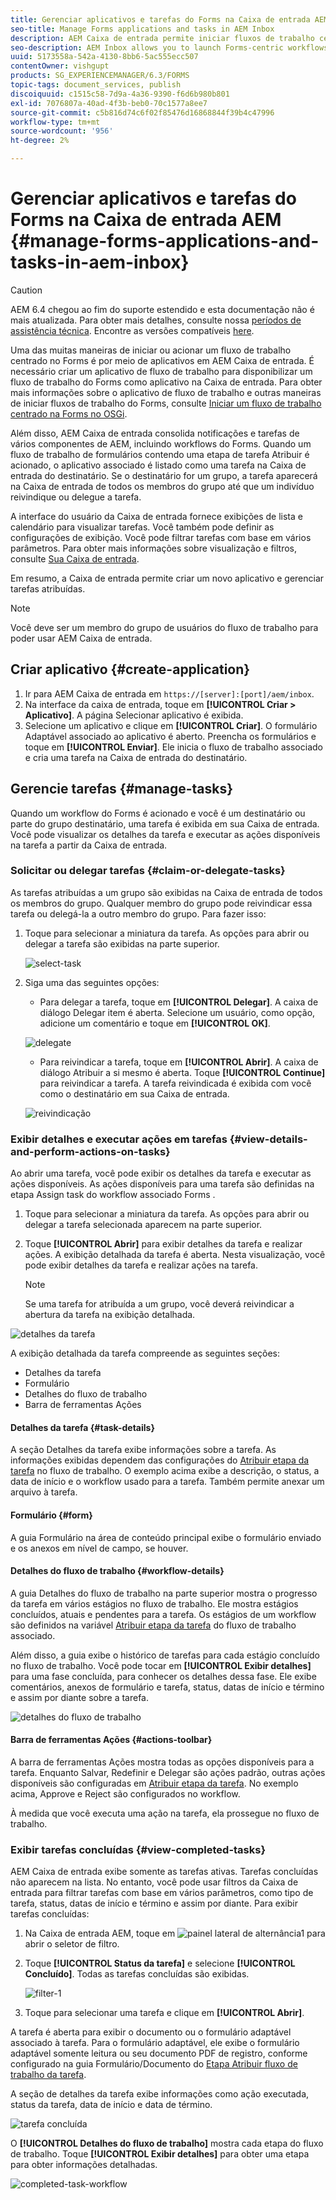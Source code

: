 ```yaml
---
title: Gerenciar aplicativos e tarefas do Forms na Caixa de entrada AEM
seo-title: Manage Forms applications and tasks in AEM Inbox
description: AEM Caixa de entrada permite iniciar fluxos de trabalho centrados no Forms por meio da submissão de aplicativos e do gerenciamento de tarefas.
seo-description: AEM Inbox allows you to launch Forms-centric workflows through submitting applications and manage tasks.
uuid: 5173558a-542a-4130-8bb6-5ac555ecc507
contentOwner: vishgupt
products: SG_EXPERIENCEMANAGER/6.3/FORMS
topic-tags: document_services, publish
discoiquuid: c1515c58-7d9a-4a36-9390-f6d6b980b801
exl-id: 7076807a-40ad-4f3b-beb0-70c1577a8ee7
source-git-commit: c5b816d74c6f02f85476d16868844f39b4c47996
workflow-type: tm+mt
source-wordcount: '956'
ht-degree: 2%

---
```


# Gerenciar aplicativos e tarefas do Forms na Caixa de entrada AEM {#manage-forms-applications-and-tasks-in-aem-inbox}

>[!CAUTION]
>
>AEM 6.4 chegou ao fim do suporte estendido e esta documentação não é mais atualizada. Para obter mais detalhes, consulte nossa [períodos de assistência técnica](https://helpx.adobe.com/br/support/programs/eol-matrix.html). Encontre as versões compatíveis [here](https://experienceleague.adobe.com/docs/).

Uma das muitas maneiras de iniciar ou acionar um fluxo de trabalho centrado no Forms é por meio de aplicativos em AEM Caixa de entrada. É necessário criar um aplicativo de fluxo de trabalho para disponibilizar um fluxo de trabalho do Forms como aplicativo na Caixa de entrada. Para obter mais informações sobre o aplicativo de fluxo de trabalho e outras maneiras de iniciar fluxos de trabalho do Forms, consulte [Iniciar um fluxo de trabalho centrado na Forms no OSGi](/help/forms/using/aem-forms-workflow.md#launch).

Além disso, AEM Caixa de entrada consolida notificações e tarefas de vários componentes de AEM, incluindo workflows do Forms. Quando um fluxo de trabalho de formulários contendo uma etapa de tarefa Atribuir é acionado, o aplicativo associado é listado como uma tarefa na Caixa de entrada do destinatário. Se o destinatário for um grupo, a tarefa aparecerá na Caixa de entrada de todos os membros do grupo até que um indivíduo reivindique ou delegue a tarefa.

A interface do usuário da Caixa de entrada fornece exibições de lista e calendário para visualizar tarefas. Você também pode definir as configurações de exibição. Você pode filtrar tarefas com base em vários parâmetros. Para obter mais informações sobre visualização e filtros, consulte [Sua Caixa de entrada](/help/sites-authoring/inbox.md).

Em resumo, a Caixa de entrada permite criar um novo aplicativo e gerenciar tarefas atribuídas.

>[!NOTE]
>
>Você deve ser um membro do grupo de usuários do fluxo de trabalho para poder usar AEM Caixa de entrada.

## Criar aplicativo {#create-application}

1. Ir para AEM Caixa de entrada em `https://[server]:[port]/aem/inbox`.
1. Na interface da caixa de entrada, toque em **[!UICONTROL Criar > Aplicativo]**. A página Selecionar aplicativo é exibida.
1. Selecione um aplicativo e clique em **[!UICONTROL Criar]**. O formulário Adaptável associado ao aplicativo é aberto. Preencha os formulários e toque em **[!UICONTROL Enviar]**. Ele inicia o fluxo de trabalho associado e cria uma tarefa na Caixa de entrada do destinatário.

## Gerencie tarefas {#manage-tasks}

Quando um workflow do Forms é acionado e você é um destinatário ou parte do grupo destinatário, uma tarefa é exibida em sua Caixa de entrada. Você pode visualizar os detalhes da tarefa e executar as ações disponíveis na tarefa a partir da Caixa de entrada.

### Solicitar ou delegar tarefas {#claim-or-delegate-tasks}

As tarefas atribuídas a um grupo são exibidas na Caixa de entrada de todos os membros do grupo. Qualquer membro do grupo pode reivindicar essa tarefa ou delegá-la a outro membro do grupo. Para fazer isso:

1. Toque para selecionar a miniatura da tarefa. As opções para abrir ou delegar a tarefa são exibidas na parte superior.

   ![select-task](assets/select-task.png)

1. Siga uma das seguintes opções:

   * Para delegar a tarefa, toque em **[!UICONTROL Delegar]**. A caixa de diálogo Delegar item é aberta. Selecione um usuário, como opção, adicione um comentário e toque em **[!UICONTROL OK]**.

   ![delegate](assets/delegate.png)

   * Para reivindicar a tarefa, toque em **[!UICONTROL Abrir]**. A caixa de diálogo Atribuir a si mesmo é aberta. Toque **[!UICONTROL Continue]** para reivindicar a tarefa. A tarefa reivindicada é exibida com você como o destinatário em sua Caixa de entrada.

   ![reivindicação](assets/claim.png)

### Exibir detalhes e executar ações em tarefas {#view-details-and-perform-actions-on-tasks}

Ao abrir uma tarefa, você pode exibir os detalhes da tarefa e executar as ações disponíveis. As ações disponíveis para uma tarefa são definidas na etapa Assign task do workflow associado Forms .

1. Toque para selecionar a miniatura da tarefa. As opções para abrir ou delegar a tarefa selecionada aparecem na parte superior.
1. Toque **[!UICONTROL Abrir]** para exibir detalhes da tarefa e realizar ações. A exibição detalhada da tarefa é aberta. Nesta visualização, você pode exibir detalhes da tarefa e realizar ações na tarefa.

   >[!NOTE]
   >
   >Se uma tarefa for atribuída a um grupo, você deverá reivindicar a abertura da tarefa na exibição detalhada.

![detalhes da tarefa](assets/task-details.png)

A exibição detalhada da tarefa compreende as seguintes seções:

* Detalhes da tarefa
* Formulário
* Detalhes do fluxo de trabalho
* Barra de ferramentas Ações

#### Detalhes da tarefa {#task-details}

A seção Detalhes da tarefa exibe informações sobre a tarefa. As informações exibidas dependem das configurações do [Atribuir etapa da tarefa](/help/sites-developing/workflows-step-ref.md) no fluxo de trabalho. O exemplo acima exibe a descrição, o status, a data de início e o workflow usado para a tarefa. Também permite anexar um arquivo à tarefa.

#### Formulário {#form}

A guia Formulário na área de conteúdo principal exibe o formulário enviado e os anexos em nível de campo, se houver.

#### Detalhes do fluxo de trabalho {#workflow-details}

A guia Detalhes do fluxo de trabalho na parte superior mostra o progresso da tarefa em vários estágios no fluxo de trabalho. Ele mostra estágios concluídos, atuais e pendentes para a tarefa. Os estágios de um workflow são definidos na variável [Atribuir etapa da tarefa](/help/sites-developing/workflows-step-ref.md) do fluxo de trabalho associado.

Além disso, a guia exibe o histórico de tarefas para cada estágio concluído no fluxo de trabalho. Você pode tocar em **[!UICONTROL Exibir detalhes]** para uma fase concluída, para conhecer os detalhes dessa fase. Ele exibe comentários, anexos de formulário e tarefa, status, datas de início e término e assim por diante sobre a tarefa.

![detalhes do fluxo de trabalho](assets/workflow-details.png)

#### Barra de ferramentas Ações {#actions-toolbar}

A barra de ferramentas Ações mostra todas as opções disponíveis para a tarefa. Enquanto Salvar, Redefinir e Delegar são ações padrão, outras ações disponíveis são configuradas em [Atribuir etapa da tarefa](/help/sites-developing/workflows-step-ref.md). No exemplo acima, Approve e Reject são configurados no workflow.

À medida que você executa uma ação na tarefa, ela prossegue no fluxo de trabalho.

### Exibir tarefas concluídas {#view-completed-tasks}

AEM Caixa de entrada exibe somente as tarefas ativas. Tarefas concluídas não aparecem na lista. No entanto, você pode usar filtros da Caixa de entrada para filtrar tarefas com base em vários parâmetros, como tipo de tarefa, status, datas de início e término e assim por diante. Para exibir tarefas concluídas:

1. Na Caixa de entrada AEM, toque em ![painel lateral de alternância1](assets/toggle-side-panel1.png) para abrir o seletor de filtro.
1. Toque **[!UICONTROL Status da tarefa]** e selecione **[!UICONTROL Concluído]**. Todas as tarefas concluídas são exibidas.

   ![filter-1](assets/filter-1.png)

1. Toque para selecionar uma tarefa e clique em **[!UICONTROL Abrir]**.

A tarefa é aberta para exibir o documento ou o formulário adaptável associado à tarefa. Para o formulário adaptável, ele exibe o formulário adaptável somente leitura ou seu documento PDF de registro, conforme configurado na guia Formulário/Documento do [Etapa Atribuir fluxo de trabalho da tarefa](/help/sites-developing/workflows-step-ref.md).

A seção de detalhes da tarefa exibe informações como ação executada, status da tarefa, data de início e data de término.

![tarefa concluída](assets/completed-task.png)

O **[!UICONTROL Detalhes do fluxo de trabalho]** mostra cada etapa do fluxo de trabalho. Toque **[!UICONTROL Exibir detalhes]** para obter uma etapa para obter informações detalhadas.

![completed-task-workflow](assets/completed-task-workflow.png)
